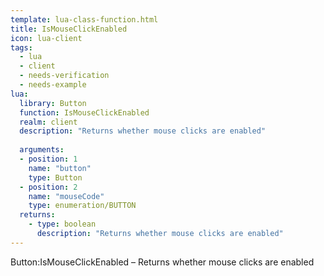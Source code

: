 ```yaml
---
template: lua-class-function.html
title: IsMouseClickEnabled
icon: lua-client
tags:
  - lua
  - client
  - needs-verification
  - needs-example
lua:
  library: Button
  function: IsMouseClickEnabled
  realm: client
  description: "Returns whether mouse clicks are enabled"
  
  arguments:
  - position: 1
    name: "button"
    type: Button
  - position: 2
    name: "mouseCode"
    type: enumeration/BUTTON
  returns:
    - type: boolean
      description: "Returns whether mouse clicks are enabled"
---
```


<div class="lua__search__keywords">
Button:IsMouseClickEnabled &#x2013; Returns whether mouse clicks are enabled
</div>
